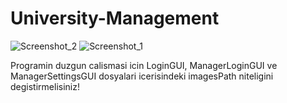 # University-Management
![Screenshot_2](https://user-images.githubusercontent.com/78226423/151869956-804bdbe2-4ff3-4178-862c-d4342d152b25.png)
![Screenshot_1](https://user-images.githubusercontent.com/78226423/151420908-edd3a10e-81c2-4894-ab99-f4e721e6dd0c.png)

Programin duzgun calismasi icin LoginGUI, ManagerLoginGUI ve ManagerSettingsGUI dosyalari icerisindeki imagesPath niteligini degistirmelisiniz!
